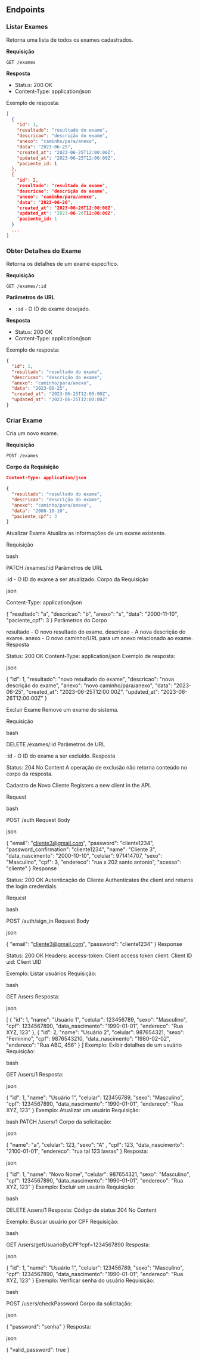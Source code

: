 ## Endpoints

### Listar Exames

Retorna uma lista de todos os exames cadastrados.

**Requisição**
```
GET /exames
```

**Resposta**

- Status: 200 OK
- Content-Type: application/json

Exemplo de resposta:
```json
[
  {
    "id": 1,
    "resultado": "resultado do exame",
    "descricao": "descrição do exame",
    "anexo": "caminho/para/anexo",
    "data": "2023-06-25",
    "created_at": "2023-06-25T12:00:00Z",
    "updated_at": "2023-06-25T12:00:00Z",
    "paciente_id: 1
  },
  {
    "id": 2,
    "resultado": "resultado do exame",
    "descricao": "descrição do exame",
    "anexo": "caminho/para/anexo",
    "data": "2023-06-26",
    "created_at": "2023-06-26T12:00:00Z",
    "updated_at": "2023-06-26T12:00:00Z",
    "paciente_id: 1
  }
  ...
]
```

### Obter Detalhes do Exame

Retorna os detalhes de um exame específico.

**Requisição**
```
GET /exames/:id
```

**Parâmetros de URL**
- `:id` - O ID do exame desejado.

**Resposta**

- Status: 200 OK
- Content-Type: application/json

Exemplo de resposta:
```json
{
  "id": 1,
  "resultado": "resultado do exame",
  "descricao": "descrição do exame",
  "anexo": "caminho/para/anexo",
  "data": "2023-06-25",
  "created_at": "2023-06-25T12:00:00Z",
  "updated_at": "2023-06-25T12:00:00Z"
}
```

### Criar Exame

Cria um novo exame.

**Requisição**
```
POST /exames
```

**Corpo da Requisição**
```json
Content-Type: application/json

{
  "resultado": "resultado do exame",
  "descricao": "descrição do exame",
  "anexo": "caminho/para/anexo",
  "data": "2000-10-10",
  "paciente_cpf": 3
}
```


Atualizar Exame
Atualiza as informações de um exame existente.

Requisição

bash
 
PATCH /exames/:id
Parâmetros de URL

:id - O ID do exame a ser atualizado.
Corpo da Requisição

json
 
Content-Type: application/json

{
  "resultado": "a",
  "descricao": "b",
  "anexo": "s",
  "data": "2000-11-10",
  "paciente_cpf": 3
}
Parâmetros do Corpo

resultado - O novo resultado do exame.
descricao - A nova descrição do exame.
anexo - O novo caminho/URL para um anexo relacionado ao exame.
Resposta

Status: 200 OK
Content-Type: application/json
Exemplo de resposta:

json
 
{
  "id": 1,
  "resultado": "novo resultado do exame",
  "descricao": "nova descrição do exame",
  "anexo": "novo caminho/para/anexo",
  "data": "2023-06-25",
  "created_at": "2023-06-25T12:00:00Z",
  "updated_at": "2023-06-26T12:00:00Z"
}



Excluir Exame
Remove um exame do sistema.

Requisição

bash
 
DELETE /exames/:id
Parâmetros de URL

:id - O ID do exame a ser excluído.
Resposta

Status: 204 No Content
A operação de exclusão não retorna conteúdo no corpo da resposta.







Cadastro de Novo Cliente
Registers a new client in the API.

Request

bash
 
POST /auth
Request Body

json
 
{
  "email": "cliente3@gmail.com",
  "password": "cliente1234",
  "password_confirmation": "cliente1234",
  "name": "Cliente 3",
  "data_nascimento": "2000-10-10",
  "celular": 971414707,
  "sexo": "Masculino",
  "cpf": 3,
  "endereco": "rua x 202 santo antonio",
  "acesso": "cliente"
}
Response

Status: 200 OK
Autenticação do Cliente
Authenticates the client and returns the login credentials.

Request

bash
 
POST /auth/sign_in
Request Body

json
 
{
  "email": "cliente3@gmail.com",
  "password": "cliente1234"
}
Response

Status: 200 OK
Headers:
access-token: Client access token
client: Client ID
uid: Client UID



Exemplo: Listar usuários
Requisição:

bash

GET /users
Resposta:

json
 
[
    {
        "id": 1,
        "name": "Usuário 1",
        "celular": 123456789,
        "sexo": "Masculino",
        "cpf": 1234567890,
        "data_nascimento": "1990-01-01",
        "endereco": "Rua XYZ, 123"
    },
    {
        "id": 2,
        "name": "Usuário 2",
        "celular": 987654321,
        "sexo": "Feminino",
        "cpf": 9876543210,
        "data_nascimento": "1980-02-02",
        "endereco": "Rua ABC, 456"
    }
]
Exemplo: Exibir detalhes de um usuário
Requisição:

bash

GET /users/1
Resposta:

json
 
{
    "id": 1,
    "name": "Usuário 1",
    "celular": 123456789,
    "sexo": "Masculino",
    "cpf": 1234567890,
    "data_nascimento": "1990-01-01",
    "endereco": "Rua XYZ, 123"
}
Exemplo: Atualizar um usuário
Requisição:

bash
PATCH /users/1
Corpo da solicitação:

json
 
{
    "name": "a",
    "celular": 123, 
    "sexo": "A" , 
    "cpf": 123, 
    "data_nascimento": "2100-01-01",
    "endereco": "rua tal 123 lavras"
}
Resposta:

json
 
{
    "id": 1,
    "name": "Novo Nome",
    "celular": 987654321,
    "sexo": "Masculino",
    "cpf": 1234567890,
    "data_nascimento": "1990-01-01",
    "endereco": "Rua XYZ, 123"
}
Exemplo: Excluir um usuário
Requisição:

bash
 
DELETE /users/1
Resposta:
Código de status 204 No Content

Exemplo: Buscar usuário por CPF
Requisição:

bash
 
GET /users/getUsuarioByCPF?cpf=1234567890
Resposta:

json
 
{
    "id": 1,
    "name": "Usuário 1",
    "celular": 123456789,
    "sexo": "Masculino",
    "cpf": 1234567890,
    "data_nascimento": "1990-01-01",
    "endereco": "Rua XYZ, 123"
}
Exemplo: Verificar senha do usuário
Requisição:

bash
 
POST /users/checkPassword
Corpo da solicitação:

json
 
{
    "password": "senha"
}
Resposta:

json
 
{
    "valid_password": true
}


